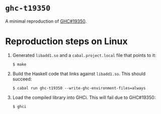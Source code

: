 # `ghc-t19350`

A minimal reproduction of [GHC#19350](https://gitlab.haskell.org/ghc/ghc/-/issues/19350).

# Reproduction steps on Linux

1. Generated `libadd1.so` and a `cabal.project.local` file that points to it:

   ```
   $ make
   ```
2. Build the Haskell code that links against `libadd1.so`. This should succeed:

   ```
   $ cabal run ghc-t19350 --write-ghc-environment-files=always
   ```
3. Load the compiled library into GHCi. This will fail due to GHC#19350:

   ```
   $ ghci
   ```
